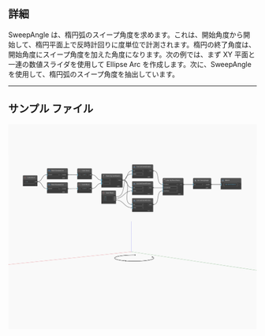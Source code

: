 ## 詳細
SweepAngle は、楕円弧のスイープ角度を求めます。これは、開始角度から開始して、楕円平面上で反時計回りに度単位で計測されます。楕円の終了角度は、開始角度にスイープ角度を加えた角度になります。次の例では、まず XY 平面と一連の数値スライダを使用して Ellipse Arc を作成します。次に、SweepAngle を使用して、楕円弧のスイープ角度を抽出しています。
___
## サンプル ファイル

![SweepAngle](./Autodesk.DesignScript.Geometry.Arc.SweepAngle_img.jpg)

